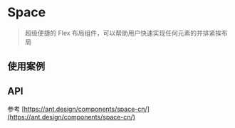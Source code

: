 # Space

> 超级便捷的 Flex 布局组件，可以帮助用户快速实现任何元素的并排紧挨布局

## 使用案例

<dumi-previewer demoPath="guide/space" />

## API

参考 [https://ant.design/components/space-cn/](https://ant.design/components/space-cn/)
